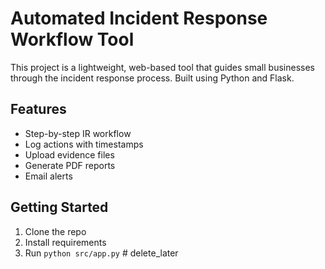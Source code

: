 # Automated Incident Response Workflow Tool

This project is a lightweight, web-based tool that guides small businesses through the incident response process. Built using Python and Flask.

## Features
- Step-by-step IR workflow
- Log actions with timestamps
- Upload evidence files
- Generate PDF reports
- Email alerts

## Getting Started
1. Clone the repo
2. Install requirements
3. Run `python src/app.py`
#   d e l e t e _ l a t e r  
 